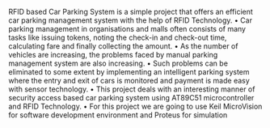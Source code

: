 RFID based Car Parking System is a simple project that offers an efficient car parking 
management system with the help of RFID Technology.
• Car parking management in organisations and malls often consists of many tasks like 
issuing tokens, noting the check-in and check-out time, calculating fare and finally 
collecting the amount.
• As the number of vehicles are increasing, the problems faced by manual parking 
management system are also increasing.
• Such problems can be eliminated to some extent by implementing an intelligent 
parking system where the entry and exit of cars is monitored and payment is made 
easy with sensor technology.
• This project deals with an interesting manner of security access based car parking 
system using AT89C51 microcontroller and RFID Technology.
• For this project we are going to use Keil MicroVision for software development 
environment and Proteus for simulation
